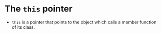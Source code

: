 # The `this` pointer

* `this` is a pointer that points to the object which calls a member function of its class.

<p align="center">
</p>
